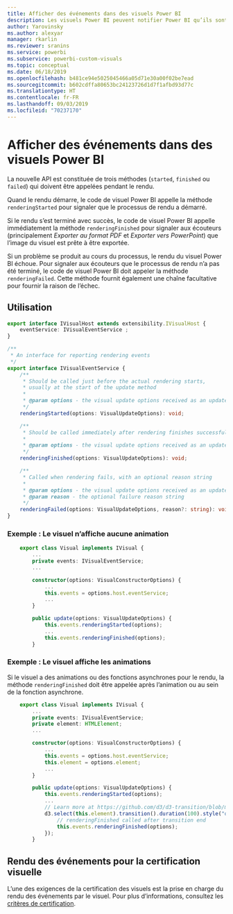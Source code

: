 ```yaml
---
title: Afficher des événements dans des visuels Power BI
description: Les visuels Power BI peuvent notifier Power BI qu’ils sont prêts à être exportés vers PowerPoint ou PDF.
author: Yarovinsky
ms.author: alexyar
manager: rkarlin
ms.reviewer: sranins
ms.service: powerbi
ms.subservice: powerbi-custom-visuals
ms.topic: conceptual
ms.date: 06/18/2019
ms.openlocfilehash: b481ce94e5025045466a05d71e30a00f02be7ead
ms.sourcegitcommit: b602cdffa80653bc24123726d1d7f1afbd93d77c
ms.translationtype: HT
ms.contentlocale: fr-FR
ms.lasthandoff: 09/03/2019
ms.locfileid: "70237170"
---
```

# <a name="render-events-in-power-bi-visuals"></a>Afficher des événements dans des visuels Power BI

La nouvelle API est constituée de trois méthodes (`started`, `finished` ou `failed`) qui doivent être appelées pendant le rendu.

Quand le rendu démarre, le code de visuel Power BI appelle la méthode `renderingStarted` pour signaler que le processus de rendu a démarré.

Si le rendu s’est terminé avec succès, le code de visuel Power BI appelle immédiatement la méthode `renderingFinished` pour signaler aux écouteurs (principalement *Exporter au format PDF* et *Exporter vers PowerPoint*) que l’image du visuel est prête à être exportée.

Si un problème se produit au cours du processus, le rendu du visuel Power BI échoue. Pour signaler aux écouteurs que le processus de rendu n’a pas été terminé, le code de visuel Power BI doit appeler la méthode `renderingFailed`. Cette méthode fournit également une chaîne facultative pour fournir la raison de l’échec.

## <a name="usage"></a>Utilisation

```typescript
export interface IVisualHost extends extensibility.IVisualHost {
    eventService: IVisualEventService ;
}

/**
 * An interface for reporting rendering events
 */
export interface IVisualEventService {
    /**
     * Should be called just before the actual rendering starts, 
     * usually at the start of the update method
     *
     * @param options - the visual update options received as an update parameter
     */
    renderingStarted(options: VisualUpdateOptions): void;

    /**
     * Should be called immediately after rendering finishes successfully
     * 
     * @param options - the visual update options received as an update parameter
     */
    renderingFinished(options: VisualUpdateOptions): void;

    /**
     * Called when rendering fails, with an optional reason string
     * 
     * @param options - the visual update options received as an update parameter
     * @param reason - the optional failure reason string
     */
    renderingFailed(options: VisualUpdateOptions, reason?: string): void;
}
```

### <a name="sample-the-visual-displays-no-animations"></a>Exemple : Le visuel n’affiche aucune animation

```typescript
    export class Visual implements IVisual {
        ...
        private events: IVisualEventService;
        ...

        constructor(options: VisualConstructorOptions) {
            ...
            this.events = options.host.eventService;
            ...
        }

        public update(options: VisualUpdateOptions) {
            this.events.renderingStarted(options);
            ...
            this.events.renderingFinished(options);
        }
```

### <a name="sample-the-visual-displays-animations"></a>Exemple : Le visuel affiche les animations

Si le visuel a des animations ou des fonctions asynchrones pour le rendu, la méthode `renderingFinished` doit être appelée après l’animation ou au sein de la fonction asynchrone.

```typescript
    export class Visual implements IVisual {
        ...
        private events: IVisualEventService;
        private element: HTMLElement;
        ...

        constructor(options: VisualConstructorOptions) {
            ...
            this.events = options.host.eventService;
            this.element = options.element;
            ...
        }

        public update(options: VisualUpdateOptions) {
            this.events.renderingStarted(options);
            ...
            // Learn more at https://github.com/d3/d3-transition/blob/master/README.md#transition_end
            d3.select(this.element).transition().duration(100).style("opacity","0").end().then(() => {
                // renderingFinished called after transition end
                this.events.renderingFinished(options);
            });
        }
```

## <a name="rendering-events-for-visual-certification"></a>Rendu des événements pour la certification visuelle

L’une des exigences de la certification des visuels est la prise en charge du rendu des événements par le visuel. Pour plus d’informations, consultez les [critères de certification](https://docs.microsoft.com/power-bi/power-bi-custom-visuals-certified?#certification-requirements).
